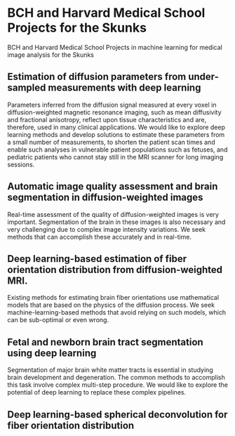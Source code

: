 # BCH and Harvard Medical School Projects for the Skunks
BCH and Harvard Medical School Projects in machine learning for medical image analysis for the Skunks

## Estimation of diffusion parameters from under-sampled measurements with deep learning
Parameters inferred from the diffusion signal measured at every voxel in diffusion-weighted magnetic resonance imaging, such as mean diffusivity and fractional anisotropy, reflect upon tissue characteristics and are, therefore, used in many clinical applications. We would like to explore deep learning methods and develop solutions to estimate these parameters from a small number of measurements, to shorten the patient scan times and enable such analyses in vulnerable patient populations such as fetuses, and pediatric patients who cannot stay still in the MRI scanner for long imaging sessions.

## Automatic image quality assessment and brain segmentation in diffusion-weighted images
Real-time assessment of the quality of diffusion-weighted images is very important. Segmentation of the brain in these images is also necessary and very challenging due to complex image intensity variations. We seek methods that can accomplish these accurately and in real-time.

## Deep learning-based estimation of fiber orientation distribution from diffusion-weighted MRI.
Existing methods for estimating brain fiber orientations use mathematical models that are based on the physics of the diffusion process. We seek machine-learning-based methods that avoid relying on such models, which can be sub-optimal or even wrong.

## Fetal and newborn brain tract segmentation using deep learning
Segmentation of major brain white matter tracts is essential in studying brain development and degeneration. The common methods to accomplish this task involve complex multi-step procedure. We
would like to explore the potential of deep learning to replace these complex pipelines.

## Deep learning-based spherical deconvolution for fiber orientation distribution
